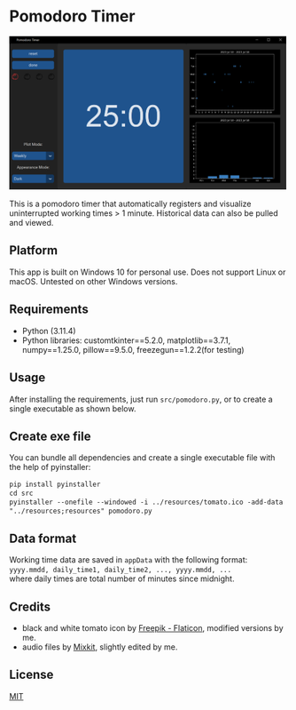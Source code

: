 # Pomodoro Timer

<img src="https://github.com/WWWonderer/Pomodoro/blob/main/screenshot.png" alt="screenshot" width="500"/>

This is a pomodoro timer that automatically registers and visualize uninterrupted working times > 1 minute. Historical data can also be pulled and viewed.

## Platform
This app is built on Windows 10 for personal use. Does not support Linux or macOS. Untested on other Windows versions.

## Requirements
* Python (3.11.4)
* Python libraries: customtkinter==5.2.0, matplotlib==3.7.1, numpy==1.25.0, pillow==9.5.0, freezegun==1.2.2(for testing)

## Usage
After installing the requirements, just run ```src/pomodoro.py```, or to create a single executable as shown below.

## Create exe file
You can bundle all dependencies and create a single executable file with the help of pyinstaller:

```
pip install pyinstaller
cd src
pyinstaller --onefile --windowed -i ../resources/tomato.ico -add-data "../resources;resources" pomodoro.py
```

## Data format
Working time data are saved in ```appData``` with the following format:  
```yyyy.mmdd, daily_time1, daily_time2, ..., yyyy.mmdd, ...```  
where daily times are total number of minutes since midnight.

## Credits
* black and white tomato icon by [Freepik - Flaticon](https://www.flaticon.com/free-icon/tomato_167213), modified versions by me.
* audio files by [Mixkit](https://mixkit.co/free-sound-effects/), slightly edited by me.


## License
[MIT](https://choosealicense.com/licenses/mit/)
